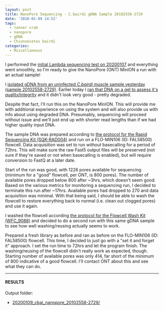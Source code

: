 ```yaml
---
layout: post
title: NanoPore Sequencing - C.bairdi gDNA Sample 20102558-2729
date: '2020-01-09 14:52'
tags:
  - tanner crab
  - nanopore
  - gDNA
  - Chionoecetes bairdi
categories:
  - Miscellaneous
---
```

I performed the [initial Lambda sequencing test on 20200107](https://robertslab.github.io/sams-notebook/2020/01/07/NanoPore-Sequencing-Initial-NanoPore-MinION-Lambda-Sequencing-Test.html) and everything went smoothly, so I'm ready to give the NanoPore (ONT) MinION a run with an actual sample!

I [isolated gDNA from an uninfected _C.bairdi_ muscle sample yesterday (sample 20102558-2729)](https://robertslab.github.io/sams-notebook/2020/01/08/DNA-Isolation-and-Quantification-C.bairdi-gDNA-from-EtOH-Preserved-Tissue.html). Earlier today I [ran that DNA on a gel to assess it's quality/integrity](https://robertslab.github.io/sams-notebook/2020/01/09/DNA-Quality-Assessment-Agarose-Gel-and-NanoDrop-on-C.bairdi-gDNA.html) and it didn't look very good - pretty degraded.

Despite that fact, I'll run this on the NanoPore MinION. This will provide me with additional experience on using the system and will also provide us with info about using degraded DNA. Presumably, sequencing will proceed without issue and we'll just end up with shorter read lengths than if we had higher quality input DNA.

The sample DNA was prepared according to [the protocol for the Rapid Sequencing Kit (SQK-RAD004)](https://github.com/RobertsLab/resources/blob/master/protocols/Commercial_Protocols/Nanopore_rapid-sequencing-sqk-rad004-RSE_9046_v1_revM_14Aug2019-minion.pdf) and run on a FLO-MIN106 (ID: FAL58500) flowcell. Data acquisition was set to run _without_ basecalling for a period of 72hrs. This will make sure the raw Fast5 output files will be preserved (not sure if they're saved or not when basecalling is enabled), but will require conversion to FastQ at a later date.

Start of the run was good, with 1226 pores available for sequencing (minimum for a "good" flowcell, per ONT, is 800 pores). The number of available pores dropped below 800 after ~3hrs, which doesn't seem good. Based on the various metrics for monitoring a sequencing run, I decided to terminate this run after ~17hrs. Available pores had dropped to 270 and data acquisition was minimal. With that being said, I should be able to wash the flowcell to restore everything back to normal (i.e. clean out clogged pores) and use it again.

I washed the flowcell according [the protocol for the Flowcell Wash Kit (WFC_9088)](https://github.com/RobertsLab/resources/blob/master/protocols/Commercial_Protocols/Nanopore_flow-cell-wash-kit-protocol-WFC_9088_v1_revF_18Sep2019-any.pdf) and decided to do a second run with this same gDNA sample to see how well washing/reusing actually seems to work.

Prepared a fresh library as before and ran as before on the FLO-MIN106 (ID: FAL58500) flowcell. This time, I decided to just go with a "set it and forget it" approach. I set the run time to 72hrs and let the program finish. The washing/reusing of the flowcell didn't really work as expected, though. Starting number of available pores was only 414, far short of the minimum of 800 indicative of a good flowcell. I'll contact ONT about this and see what they can do.


---

#### RESULTS

Output folder:

- [20200109_cbai_nanopore_20102558-2729/](https://gannet.fish.washington.edu/Atumefaciens/20200109_cbai_nanopore_20102558-2729/)
